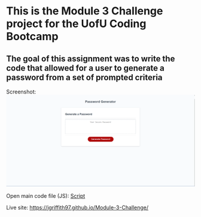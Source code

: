 # This is the Module 3 Challenge project for the UofU Coding Bootcamp

## The goal of this assignment was to write the code that allowed for a user to generate a password from a set of prompted criteria

Screenshot: ![Site Screenshot](./Site%20Screenshot%20Module%203.png)

Open main code file (JS): [Script](./Develop/script.js)

Live site: https://jgriffith97.github.io/Module-3-Challenge/
